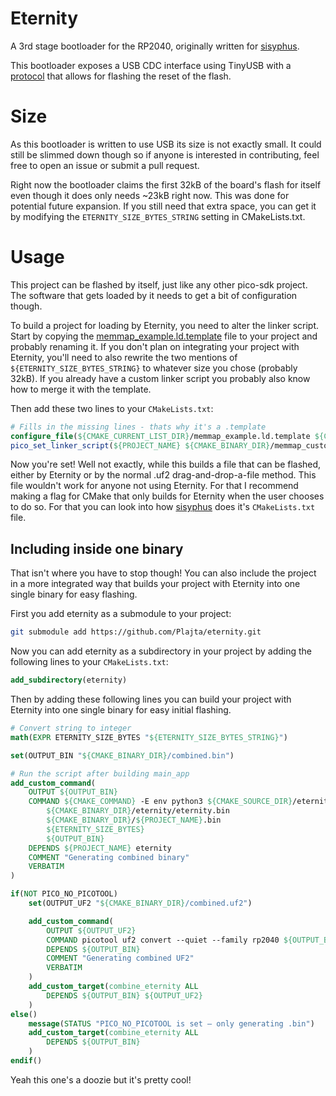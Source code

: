 # Eternity
A 3rd stage bootloader for the RP2040, originally written for [sisyphus](https://github.com/Plajta/sisyphus).

This bootloader exposes a USB CDC interface using TinyUSB with a [protocol](./protocol/) that allows for flashing the reset of the flash.

# Size
As this bootloader is written to use USB its size is not exactly small. It could still be slimmed down though so if anyone is interested in contributing, feel free to open an issue or submit a pull request.

Right now the bootloader claims the first 32kB of the board's flash for itself even though it does only needs ~23kB right now. This was done for potential future expansion.
If you still need that extra space, you can get it by modifying the `ETERNITY_SIZE_BYTES_STRING` setting in CMakeLists.txt.

# Usage
This project can be flashed by itself, just like any other pico-sdk project. The software that gets loaded by it needs to get a bit of configuration though.

To build a project for loading by Eternity, you need to alter the linker script.
Start by copying the [memmap_example.ld.template](./memmap_example.ld.template) file to your project and probably renaming it. If you don't plan on integrating your project with Eternity, you'll need to also rewrite the two mentions of `${ETERNITY_SIZE_BYTES_STRING}` to whatever size you chose (probably 32kB). If you already have a custom linker script you probably also know how to merge it with the template.

Then add these two lines to your `CMakeLists.txt`:
```cmake
# Fills in the missing lines - thats why it's a .template
configure_file(${CMAKE_CURRENT_LIST_DIR}/memmap_example.ld.template ${CMAKE_BINARY_DIR}/memmap_custom.ld)
pico_set_linker_script(${PROJECT_NAME} ${CMAKE_BINARY_DIR}/memmap_custom.ld)
```

Now you're set! Well not exactly, while this builds a file that can be flashed, either by Eternity or by the normal .uf2 drag-and-drop-a-file method. This file wouldn't work for anyone not using Eternity. For that I recommend making a flag for CMake that only builds for Eternity when the user chooses to do so. For that you can look into how [sisyphus](https://github.com/Plajta/sisyphus) does it's `CMakeLists.txt` file.

## Including inside one binary
That isn't where you have to stop though! You can also include the project in a more integrated way that builds your project with Eternity into one single binary for easy flashing.

First you add eternity as a submodule to your project:
```bash
git submodule add https://github.com/Plajta/eternity.git
```

Now you can add eternity as a subdirectory in your project by adding the following lines to your `CMakeLists.txt`:
```cmake
add_subdirectory(eternity)
```

Then by adding these following lines you can build your project with Eternity into one single binary for easy initial flashing.
```cmake
# Convert string to integer
math(EXPR ETERNITY_SIZE_BYTES "${ETERNITY_SIZE_BYTES_STRING}")

set(OUTPUT_BIN "${CMAKE_BINARY_DIR}/combined.bin")

# Run the script after building main_app
add_custom_command(
    OUTPUT ${OUTPUT_BIN}
    COMMAND ${CMAKE_COMMAND} -E env python3 ${CMAKE_SOURCE_DIR}/eternity/merge_binaries.py
        ${CMAKE_BINARY_DIR}/eternity/eternity.bin
        ${CMAKE_BINARY_DIR}/${PROJECT_NAME}.bin
        ${ETERNITY_SIZE_BYTES}
        ${OUTPUT_BIN}
    DEPENDS ${PROJECT_NAME} eternity
    COMMENT "Generating combined binary"
    VERBATIM
)

if(NOT PICO_NO_PICOTOOL)
    set(OUTPUT_UF2 "${CMAKE_BINARY_DIR}/combined.uf2")

    add_custom_command(
        OUTPUT ${OUTPUT_UF2}
        COMMAND picotool uf2 convert --quiet --family rp2040 ${OUTPUT_BIN} ${OUTPUT_UF2}
        DEPENDS ${OUTPUT_BIN}
        COMMENT "Generating combined UF2"
        VERBATIM
    )
    add_custom_target(combine_eternity ALL
        DEPENDS ${OUTPUT_BIN} ${OUTPUT_UF2}
    )
else()
    message(STATUS "PICO_NO_PICOTOOL is set — only generating .bin")
    add_custom_target(combine_eternity ALL
        DEPENDS ${OUTPUT_BIN}
    )
endif()
```

Yeah this one's a doozie but it's pretty cool!
